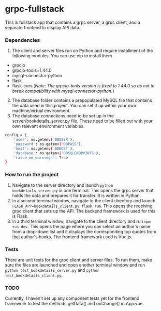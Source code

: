 # grpc-fullstack
This is fullstack app that contains a grpc server, a grpc client, and a separate frontend to display API data.

### Dependencies
1. The client and server files run on Python and require installment of the following modules. You can use pip to install them.
- grpcio
- grpcio-tools=1.44.0
- mysql-connector-python
- flask
- flask-cors
(*Note: The grpcio-tools version is fixed to 1.44.0 so as not to break compatibility with mysql-connector-python.*)
2. The database folder contains a prepopulated MySQL file that contains the data used in this project. You can set it up within your own machine/virtual environment.
3. The database connections need to be set up in the server/bookdetails_server.py file. These need to be filled out with your own relevant environment variables.
```sh
config = {
    'user': os.getenv('DBUSER'),
    'password': os.getenv('DBPASS'),
    'host': os.getenv('DBHOST'),
    'database': os.getenv('DBSQLENDPOINTS'),
    'raise_on_warnings': True
}
```

### How to run the project

1. Navigate to the server directory and launch `python bookdetails_server.py` in one terminal. This opens the grpc server that holds the data and prepares it for transfer. It is written in Python.
2. In a second terminal window, navigate to the client directory and launch `FLASK_APP=bookdetails_client.py flask run`. This opens the receiving grpc client that sets up the API. The backend framework is used for this is Flask.
3. In a third terminal window, navigate to the client directory and run `npm run dev`. This opens the page where you can select an author's name from a drop-down list and it displays the corresponding top quotes from that author's books. The frontend framework used is Vue.js.

### Tests
There are unit tests for the grpc client and server files. To run them, make sure the files are launched and open another terminal window and run `python test_bookdetails_server.py` and `python test_bookdetails_client.py`.

### TODO
Currently, I haven't set up any component tests yet for the frontend framework to test the methods getData() and onChange() in App.vue. 
